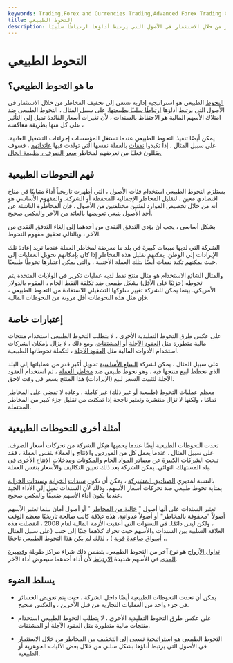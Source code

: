 ```yaml
---
keywords: Trading,Forex and Currencies Trading,Advanced Forex Trading Concepts,Advanced Concepts
title: التحوط الطبيعي
description: التحوط الطبيعي هو استراتيجية إدارية تسعى إلى تخفيف المخاطر من خلال الاستثمار في الأصول التي يرتبط أداؤها ارتباطًا سلبيًا.
---
```


# التحوط الطبيعي
## ما هو التحوط الطبيعي؟

[التحوط](/hedge) الطبيعي هو استراتيجية إدارية تسعى إلى تخفيف المخاطر من خلال الاستثمار في الأصول التي يرتبط أداؤها [ارتباطًا سلبيًا بطبيعتها](/correlation). على سبيل المثال ، التحوط الطبيعي ضد امتلاك الأسهم المالية هو الاحتفاظ بالسندات ، لأن تغيرات أسعار الفائدة تميل إلى التأثير على كل منها بطريقة معاكسة ،

يمكن أيضًا تنفيذ التحوط الطبيعي عندما تستغل المؤسسات إجراءات التشغيل العادية. على سبيل المثال ، إذا تكبدوا [نفقات](/expense) بالعملة نفسها التي تولدت فيها [عائداتهم](/revenue) ، فسوف يقللون فعليًا من تعرضهم لمخاطر [سعر الصرف ، بطبيعة الحال.](/exchangerate)

## فهم التحوطات الطبيعية

يستلزم التحوط الطبيعي استخدام فئات الأصول ، التي أظهرت تاريخياً أداءً متباينًا في مناخ اقتصادي معين ، لتقليل المخاطر الإجمالية للمحفظة أو الشركة. والمفهوم الأساسي هو أنه من خلال تخصيص الموارد لفئتين مختلفتين من الأصول ، فإن المخاطرة الناشئة عن أحد الأصول ينبغي تعويضها بالعائد من الآخر والعكس صحيح.

بشكل أساسي ، يجب أن يؤدي التدفق النقدي من أحدهما إلى إلغاء التدفق النقدي من الآخر ، وبالتالي تحقيق مفهوم التحوط.

الشركة التي لديها مبيعات كبيرة في بلد ما معرضة لمخاطر العملة عندما تريد إعادة تلك الإيرادات إلى الوطن. يمكنهم تقليل هذه المخاطر إذا كان بإمكانهم تحويل العمليات إلى حيث يمكنهم تكبد نفقات أيضًا بتلك العملة الأجنبية ، والتي يمكن اعتبارها تحوطًا طبيعيًا.

والمثال الشائع الاستخدام هو مثال منتج نفط لديه عمليات تكرير في الولايات المتحدة يتم تحوطه (جزئيًا على الأقل) بشكل طبيعي ضد تكلفة النفط الخام ، المقوم بالدولار الأمريكي. بينما يمكن للشركة تغيير سلوكها التشغيلي للاستفادة من التحوط الطبيعي ، فإن مثل هذه التحوطات أقل مرونة من التحوطات المالية.

## إعتبارات خاصة

على عكس طرق التحوط التقليدية الأخرى ، لا يتطلب التحوط الطبيعي استخدام منتجات مالية متطورة مثل [العقود الآجلة](/forwardcontract) أو [المشتقات](/derivative). ومع ذلك ، لا يزال بإمكان الشركات استخدام الأدوات المالية مثل [العقود الآجلة](/futures) ، لتكملة تحوطاتها الطبيعية.

على سبيل المثال ، يمكن لشركة [السلع الأساسية](/commodity) تحويل أكبر قدر من عملياتها إلى البلد الذي تخطط لبيع منتجها فيه ، وهو تحوط طبيعي ضد [مخاطر العملة](/currencyrisk) ، ثم استخدام العقود الآجلة لتثبيت السعر لبيع (الإيرادات) هذا المنتج بسعر في وقت لاحق.

معظم عمليات التحوط (طبيعية أو غير ذلك) غير كاملة ، وعادة لا تقضي على المخاطر تمامًا ، ولكنها لا تزال منتشرة وتعتبر ناجحة إذا تمكنت من تقليل جزء كبير من المخاطر المحتملة.

## أمثلة أخرى للتحوطات الطبيعية

تحدث التحوطات الطبيعية أيضًا عندما يحميها هيكل الشركة من تحركات أسعار الصرف. على سبيل المثال ، عندما يعمل كل من الموردين والإنتاج والعملاء بنفس العملة ، فقد تبحث الشركات الكبيرة عن مصادر [المواد الخام](/rawmaterials) والمكونات ومدخلات الإنتاج الأخرى في بلد المستهلك النهائي. يمكن للشركة بعد ذلك تعيين التكاليف والأسعار بنفس العملة.

بالنسبة لمديري [الصناديق المشتركة](/mutualfund) ، يمكن أن تكون [سندات](/treasurybond) [الخزانة](/treasurynote) [وسندات الخزانة](/treasurybond) بمثابة تحوط طبيعي ضد تحركات أسعار الأسهم. وذلك لأن السندات تميل إلى الأداء الجيد عندما يكون أداء الأسهم ضعيفًا والعكس صحيح.

تعتبر السندات على أنها أصول " [خالية من المخاطر](/risk-on-risk-off) " أو أصول أمان بينما تعتبر الأسهم أصولاً "محفوفة بالمخاطر" أو أصولاً عدوانية. هذه علاقة كانت صالحة تاريخيًا معظم الوقت ، ولكن ليس دائمًا. في السنوات التي أعقبت الأزمة المالية لعام 2008 ، انفصلت هذه العلاقة السلبية بين السندات والأسهم حيث تحرك كلاهما جنبًا إلى جنب (على سبيل المثال ، [أسواق صاعدة قوية](/bullmarket) ) ، لذلك لم يكن هذا التحوط الطبيعي ناجحًا.

[تداول الأزواج](/pairstrade) هو نوع آخر من التحوط الطبيعي. يتضمن ذلك شراء مراكز طويلة [وقصيرة المدى](/short) في الأسهم شديدة [الارتباط](/correlation) لأن أداء أحدهما سيعوض أداء الآخر.

## يسلط الضوء

- يمكن أن تحدث التحوطات الطبيعية أيضًا داخل الشركة ، حيث يتم تعويض الخسائر في جزء واحد من العمليات التجارية من قبل الآخرين ، والعكس صحيح.

- على عكس طرق التحوط التقليدية الأخرى ، لا يتطلب التحوط الطبيعي استخدام منتجات مالية متطورة مثل العقود الآجلة أو المشتقات.

- التحوط الطبيعي هو استراتيجية تسعى إلى التخفيف من المخاطر من خلال الاستثمار في الأصول التي يرتبط أداؤها بشكل سلبي من خلال بعض الآليات الجوهرية أو الطبيعية.

